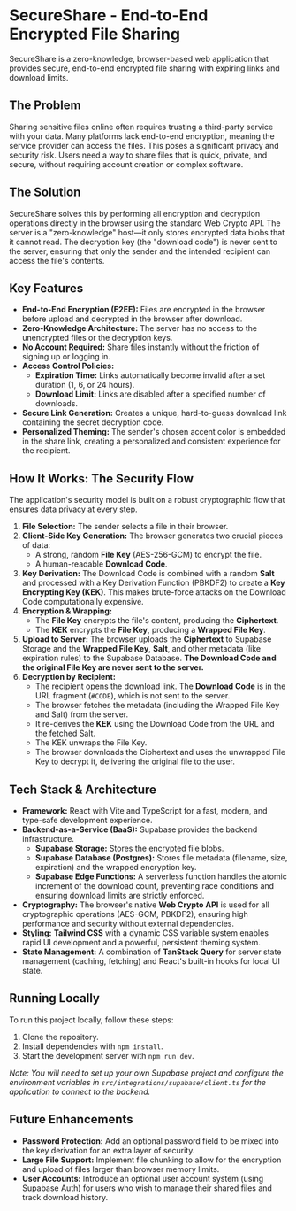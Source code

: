 # SecureShare - End-to-End Encrypted File Sharing

SecureShare is a zero-knowledge, browser-based web application that provides secure, end-to-end encrypted file sharing with expiring links and download limits.

## The Problem

Sharing sensitive files online often requires trusting a third-party service with your data. Many platforms lack end-to-end encryption, meaning the service provider can access the files. This poses a significant privacy and security risk. Users need a way to share files that is quick, private, and secure, without requiring account creation or complex software.

## The Solution

SecureShare solves this by performing all encryption and decryption operations directly in the browser using the standard Web Crypto API. The server is a "zero-knowledge" host—it only stores encrypted data blobs that it cannot read. The decryption key (the "download code") is never sent to the server, ensuring that only the sender and the intended recipient can access the file's contents.

## Key Features

-   **End-to-End Encryption (E2EE):** Files are encrypted in the browser before upload and decrypted in the browser after download.
-   **Zero-Knowledge Architecture:** The server has no access to the unencrypted files or the decryption keys.
-   **No Account Required:** Share files instantly without the friction of signing up or logging in.
-   **Access Control Policies:**
    -   **Expiration Time:** Links automatically become invalid after a set duration (1, 6, or 24 hours).
    -   **Download Limit:** Links are disabled after a specified number of downloads.
-   **Secure Link Generation:** Creates a unique, hard-to-guess download link containing the secret decryption code.
-   **Personalized Theming:** The sender's chosen accent color is embedded in the share link, creating a personalized and consistent experience for the recipient.

## How It Works: The Security Flow

The application's security model is built on a robust cryptographic flow that ensures data privacy at every step.

1.  **File Selection:** The sender selects a file in their browser.
2.  **Client-Side Key Generation:** The browser generates two crucial pieces of data:
    -   A strong, random **File Key** (AES-256-GCM) to encrypt the file.
    -   A human-readable **Download Code**.
3.  **Key Derivation:** The Download Code is combined with a random **Salt** and processed with a Key Derivation Function (PBKDF2) to create a **Key Encrypting Key (KEK)**. This makes brute-force attacks on the Download Code computationally expensive.
4.  **Encryption & Wrapping:**
    -   The **File Key** encrypts the file's content, producing the **Ciphertext**.
    -   The **KEK** encrypts the **File Key**, producing a **Wrapped File Key**.
5.  **Upload to Server:** The browser uploads the **Ciphertext** to Supabase Storage and the **Wrapped File Key**, **Salt**, and other metadata (like expiration rules) to the Supabase Database. **The Download Code and the original File Key are never sent to the server.**
6.  **Decryption by Recipient:**
    -   The recipient opens the download link. The **Download Code** is in the URL fragment (`#CODE`), which is not sent to the server.
    -   The browser fetches the metadata (including the Wrapped File Key and Salt) from the server.
    -   It re-derives the **KEK** using the Download Code from the URL and the fetched Salt.
    -   The KEK unwraps the File Key.
    -   The browser downloads the Ciphertext and uses the unwrapped File Key to decrypt it, delivering the original file to the user.

## Tech Stack & Architecture

-   **Framework:** React with Vite and TypeScript for a fast, modern, and type-safe development experience.
-   **Backend-as-a-Service (BaaS):** Supabase provides the backend infrastructure.
    -   **Supabase Storage:** Stores the encrypted file blobs.
    -   **Supabase Database (Postgres):** Stores file metadata (filename, size, expiration) and the wrapped encryption key.
    -   **Supabase Edge Functions:** A serverless function handles the atomic increment of the download count, preventing race conditions and ensuring download limits are strictly enforced.
-   **Cryptography:** The browser's native **Web Crypto API** is used for all cryptographic operations (AES-GCM, PBKDF2), ensuring high performance and security without external dependencies.
-   **Styling:** **Tailwind CSS** with a dynamic CSS variable system enables rapid UI development and a powerful, persistent theming system.
-   **State Management:** A combination of **TanStack Query** for server state management (caching, fetching) and React's built-in hooks for local UI state.

## Running Locally

To run this project locally, follow these steps:

1.  Clone the repository.
2.  Install dependencies with `npm install`.
3.  Start the development server with `npm run dev`.

*Note: You will need to set up your own Supabase project and configure the environment variables in `src/integrations/supabase/client.ts` for the application to connect to the backend.*

## Future Enhancements

-   **Password Protection:** Add an optional password field to be mixed into the key derivation for an extra layer of security.
-   **Large File Support:** Implement file chunking to allow for the encryption and upload of files larger than browser memory limits.
-   **User Accounts:** Introduce an optional user account system (using Supabase Auth) for users who wish to manage their shared files and track download history.